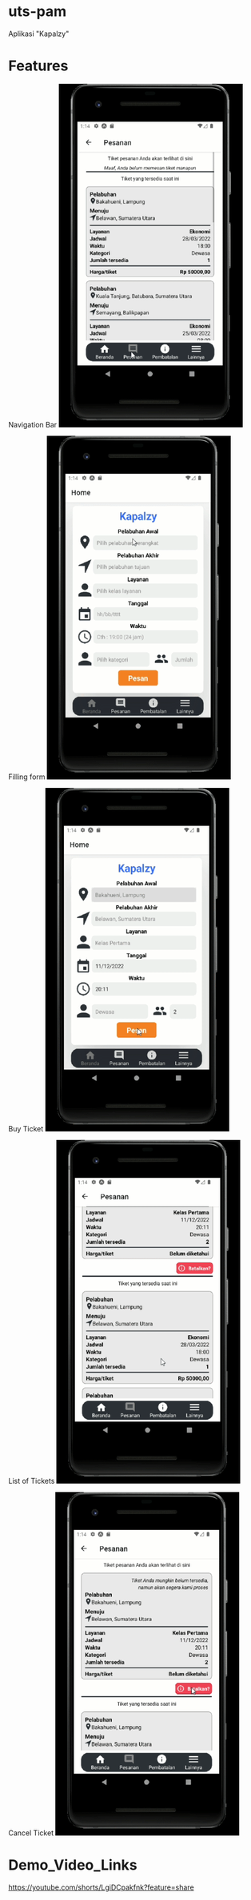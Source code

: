 # uts-pam
Aplikasi "Kapalzy"

# Features

Navigation Bar
![Alt Text](Navigation_Bar.gif)

Filling form
![Alt Text](Fill.gif)

Buy Ticket
![Alt Text](Buy_Ticket.gif)

List of Tickets
![Alt Text](List.gif)

Cancel Ticket
![Alt Text](Cancel_Ticket.gif)

# Demo_Video_Links
https://youtube.com/shorts/LgiDCpakfnk?feature=share
